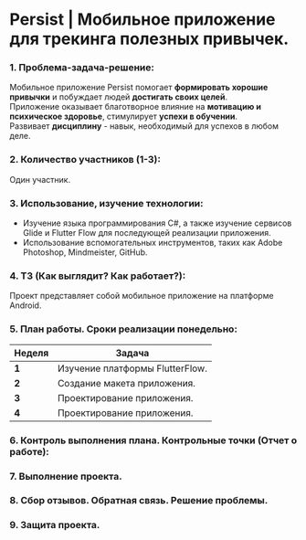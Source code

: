 
# Persist | Мобильное приложение для трекинга полезных привычек.

### 1. Проблема-задача-решение:

Мобильное приложение Persist помогает **формировать хорошие привычки** и побуждает людей **достигать своих целей**. 
</br> Приложение оказывает благотворное влияние на **мотивацию и психическое здоровье**, стимулирует **успехи в обучении**.
</br> Развивает **дисциплину** - навык, необходимый для успехов в любом деле.

### 2. Количество участников (1-3):

Один участник.

### 3. Использование, изучение технологии:

- Изучение языка программирования C#, а также изучение сервисов Glide и Flutter Flow для последующей реализации приложения. 
- Использование вспомогательных инструментов, таких как Adobe Photoshop, Mindmeister, GitHub.

### 4. ТЗ (Как выглядит? Как работает?):

Проект представляет собой мобильное приложение на платформе Android. 

### 5. План работы. Сроки реализации понедельно:

| Неделя  | Задача |
| ------------- | ------------- |
| **1** | Изучение платформы FlutterFlow. |
| **2**  | Создание макета приложения. |
|**3**| Проектирование приложения. |
|**4** | Проектирование приложения. |

### 6. Контроль выполнения плана. Контрольные точки (Отчет о работе):

### 7. Выполнение проекта.
### 8. Сбор отзывов. Обратная связь. Решение проблемы.
### 9. Защита проекта.

